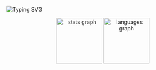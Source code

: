 ![Typing SVG](https://readme-typing-svg.herokuapp.com?color=%230000FF&size=40&center=true&vCenter=true&width=1000&lines=I+am+Giovana+Aride;Front-End+Developer;Html,+Css,+JavaScript,+React,+Sass,+Figma&font=lobster&pause=1000&repeat=true)



<div align="center">
  <img src="https://github-readme-stats.vercel.app/api?username=giovanaaride&hide_title=false&hide_rank=false&show_icons=true&include_all_commits=true&count_private=true&disable_animations=false&theme=dracula&locale=en&hide_border=true&order=1" height="120" alt="stats graph"  />
  <img src="https://github-readme-stats.vercel.app/api/top-langs?username=giovanaaride&locale=en&hide_title=false&layout=compact&card_width=320&langs_count=5&theme=dracula&hide_border=true&order=2" height="120" alt="languages graph"  />
</div>

###

